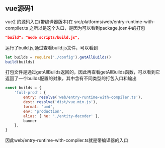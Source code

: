 ## vue源码1

vue2 的源码入口(带编译器版本)在 src/platforms/web/entry-runtime-with-compiler.ts 
之所以是这个入口，是因为可以看到package.josn中的打包
```json
"build": "node scripts/build.js",
```
运行了build.js,通过查看build.js文件，可以看到
```javascript
let builds = require('./config').getAllBuilds()
build(builds)
```
打包文件是通过getAllBuilds返回的，因此再查看getAllBuilds函数，可以看到它返回了一个builds配置的对象，其中含有不同类型的打包入口和输出
```javascript
const builds = {
    'full-prod': {
        entry: resolve('web/entry-runtime-with-compiler.ts'),
        dest: resolve('dist/vue.min.js'),
        format: 'umd',
        env: 'production',
        alias: { he: './entity-decoder' },
        banner
    },
}
```
因此web/entry-runtime-with-compiler.ts就是带编译器的入口
